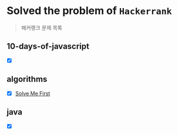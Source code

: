 # Solved the problem of `Hackerrank`
> 해커랭크 문제 목록

## 10-days-of-javascript
- [x] []()

## algorithms
- [x] [Solve Me First](https://github.com/bin-e/algorithm/tree/master/hackerrank/algorithms/solve-me-first)

## java
- [x] []()